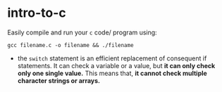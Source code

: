 # intro-to-c

Easily compile and run your `c` code/ program using:

```
gcc filename.c -o filename && ./filename
```

- the `switch` statement is an efficient replacement of consequent if statements. It can check a variable or a value, but **it can only check only one single value.** This means that, **it cannot check multiple character strings or arrays.**
